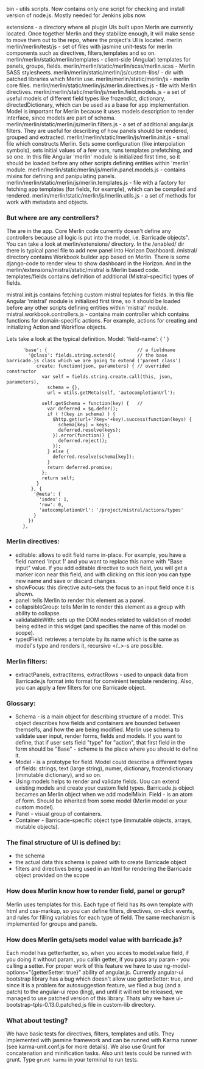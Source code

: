 bin - utils scripts. Now contains only one script for checking and install version of node.js. Mostly needed for Jenkins jobs now.

extensions - a directory where all plugin UIs built upon Merln are currently located. Once together Merlin and they stabilize enough, it will make sense to move them out to the repo, where the project's UI is located.
merlin
  merlin/merlin/test/js - set of files with jasmine unit-tests for merlin components such as directives, filters,templates and so on.
  merlin/merlin/static/merlin/templates - client-side (Angular) templates for panels, groups, fields.
  merlin/merlin/static/merlin/scss/merlin.scss - Merlin SASS stylesheets.
  merlin/merlin/static/merlin/js/custom-libs/ - dir with patched libraries which Merlin use.
  merlin/merlin/static/merlin/js - merlin core files.
  merlin/merlin/static/merlin/js/merlin.directives.js - file with Merlin directives.
  merlin/merlin/static/merlin/js/merlin.field.models.js - a set of useful models of different field types like frozendict, dictionary, directedDictionary, which can be used as a base for app implementation. Model is important for Merlin because it uses  models description to render interface, since models are part of schema.
  merlin/merlin/static/merlin/js/merlin.filters.js - a set of additional angular.js filters. They are useful for describing of how panels should be rendered, grouped and extracted.
  merlin/merlin/static/merlin/js/merlin.init.js - small file which constructs Merlin. Sets some configuration (like interpolation symbols), sets initial values of a few vars, runs templates prefetching, and so one. In this file Angular 'merlin' module is initialized first time, so it should be loaded before any other scripts defining entities within 'merlin' module.
  merlin/merlin/static/merlin/js/merlin.panel.models.js - contains mixins for defining and panipulating panels.
  merlin/merlin/static/merlin/js/merlin.templates.js - file with a factory for fetching app templates (for fields, for example), which can be compiled and rendered.
  merlin/merlin/static/merlin/js/merlin.utils.js  - a set of methods for work with metadata and objects.


 ### But where are any controllers?
The are in the app. Сore Merlin code currently doesn't define any controllers because all logic is put into the model, i.e. Barricade objects". You can take a look at merlin/extensions/ directory. In the /enabled/ dir there is typical panel file to add new panel into Horizon Dashboard. 
/mistral/ directory contains Workbook builder app based on Merlin. There is some django-code to render view to show dashboard in the Horizon. And in the merlin/extensions/mistral/static/mistral is Merlin based code. templates/fields contains definition of additional (Mistral-specific) types of fields.

mistral.init.js contains fetching custom mistral teplates for fields. In this file Angular 'mistral' module is initialized first time, so it should be loaded before any other scripts defining entities within 'mistral' module.
mistral.workbook.controllers.js - contains main controller which contains functions for domain-specific actions. For example, actions for creating and initializing Action and Workflow objects.

Lets take a look at the typical definition.
Model:
  'field-name': {
   ' 
   }


          'base': {                                 // a fieldname           
            '@class': fields.string.extend({        // the base barricade.js class which we are going to extend ('parent class')
               create: function(json, parameters) { // overrided constructor
                 var self = fields.string.create.call(this, json, parameters),
                   schema = {},
                   url = utils.getMeta(self, 'autocompletionUrl');

                 self.getSchema = function(key) {   // 
                   var deferred = $q.defer();
                   if ( !(key in schema) ) {
                     $http.get(url+'?key='+key).success(function(keys) {
                       schema[key] = keys;
                       deferred.resolve(keys);
                     }).error(function() {
                       deferred.reject();
                     });
                   } else {
                     deferred.resolve(schema[key]);
                   }
                   return deferred.promise;
                 };
                 return self;
               }
             }, {
              '@meta': {
                'index': 1,
                'row': 0,
                'autocompletionUrl': '/project/mistral/actions/types'
              }
            })
          },


 ### Merlin directives:
  * editable: allows to edit field name in-place. For example, you have a field named 'Input 1' and you want to replace this name with "Base input" value. If you add editable directive to such field, you will get a marker icon near this field, and with clicking on this icon you can type new name and save or discard changes.
  * showFocus: this directive auto-sets the focus to an input field once it is shown.
  * panel: tells Merlin to render this element as a panel.
  * collapsibleGroup: tells Merlin to render this element as a group with ability to collapse.
  * validatableWith: sets up the DOM nodes related to validation of model being edited in this widget (and specifies the name of this model on scope).
  * typedField: retrieves a template by its name which is the same as model's type and renders it, recursive <typed-field></..>-s are possible.

 ### Merlin filters:
  * extractPanels, extractItems, extractRows - used to unpack data from Barricade.js format 
into format for convinient template rendering. Also, you can apply a few filters for one Barricade object.

 ### Glossary:

  * Schema - is a main object for describing structure of a model. This object describes how fields and containers are bounded between themselfs, and how the are being modified.
Merlin use schema to validate user input, render forms, fields and models. If you want to define, that if user sets field "type" for "action", that first field in the form should be "Base" - scheme is the place where you should to define it.
  * Model - is a prototype for field. Model could describe a different types of fields: strings, text (large string), numer, dictionary, frozendictionary (immutable dictionary), and so on.
  * Using models helps to render and validate fields. Uou can extend existing models and create your custom field types. Barricade.js object becames an Merlin object when we add modelMixin.
Field - is an atom of form. Should be inherited from some model (Merlin model or your custom model).
  * Panel - visual group of containers.
  * Container - Barricade-specific object type (immutable objects, arrays, mutable objects).

 ### The final structure of UI is defined by:
  * the schema
  * the actual data this schema is paired with to create Barricade object
  * filters and directives being used in an html for rendering the Barricade object provided on the scope

 ### How does Merlin know how to render field, panel or gorup?
Merlin uses templates for this. Each type of field has its own template with html and css-markup, so you can define filters, directives, on-click events, and rules for filling variables for each type of field.
The same mechanism is implemented for groups and panels.


 ### How does Merlin gets/sets model value with barricade.js?
Each model has getter/setter, so, when you acces to model.value field, if you doing it without param, you callin getter, if you pass any param - you calling a setter. For proper work of this feature we have to use ng-model-options="{getterSetter: true}" ability of angular.js.
Currently angular-ui bootstrap library has a bug which doesn't allow use getterSetter: true, and since it is a problem for autosuggestion feature, we filed a bug (and a patch) to the angular-ui repo (ling), and until it will not be released, we managed to use patched version of this library.
Thats why we have ui-bootstrap-tpls-0.13.0.patched.js file in custom-lib directory.

 ### What about testing?
We have basic tests for directives, filters, templates and utils. They implemented with jasmine framework and can be runned with Karma runner (see karma-unit.conf.js for more details).
We also use Grunt for concatenation and minification tasks. Also unit tests could be runned with grunt. Type `grunt karma` in your terminal to run tests.
